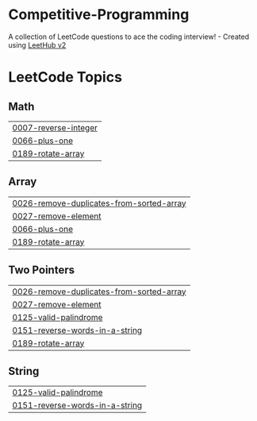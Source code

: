 # Competitive-Programming
A collection of LeetCode questions to ace the coding interview! - Created using [LeetHub v2](https://github.com/arunbhardwaj/LeetHub-2.0)

<!---LeetCode Topics Start-->
# LeetCode Topics
## Math
|  |
| ------- |
| [0007-reverse-integer](https://github.com/kubsamelkamu/Competitive-Programming/tree/master/0007-reverse-integer) |
| [0066-plus-one](https://github.com/kubsamelkamu/Competitive-Programming/tree/master/0066-plus-one) |
| [0189-rotate-array](https://github.com/kubsamelkamu/Competitive-Programming/tree/master/0189-rotate-array) |
## Array
|  |
| ------- |
| [0026-remove-duplicates-from-sorted-array](https://github.com/kubsamelkamu/Competitive-Programming/tree/master/0026-remove-duplicates-from-sorted-array) |
| [0027-remove-element](https://github.com/kubsamelkamu/Competitive-Programming/tree/master/0027-remove-element) |
| [0066-plus-one](https://github.com/kubsamelkamu/Competitive-Programming/tree/master/0066-plus-one) |
| [0189-rotate-array](https://github.com/kubsamelkamu/Competitive-Programming/tree/master/0189-rotate-array) |
## Two Pointers
|  |
| ------- |
| [0026-remove-duplicates-from-sorted-array](https://github.com/kubsamelkamu/Competitive-Programming/tree/master/0026-remove-duplicates-from-sorted-array) |
| [0027-remove-element](https://github.com/kubsamelkamu/Competitive-Programming/tree/master/0027-remove-element) |
| [0125-valid-palindrome](https://github.com/kubsamelkamu/Competitive-Programming/tree/master/0125-valid-palindrome) |
| [0151-reverse-words-in-a-string](https://github.com/kubsamelkamu/Competitive-Programming/tree/master/0151-reverse-words-in-a-string) |
| [0189-rotate-array](https://github.com/kubsamelkamu/Competitive-Programming/tree/master/0189-rotate-array) |
## String
|  |
| ------- |
| [0125-valid-palindrome](https://github.com/kubsamelkamu/Competitive-Programming/tree/master/0125-valid-palindrome) |
| [0151-reverse-words-in-a-string](https://github.com/kubsamelkamu/Competitive-Programming/tree/master/0151-reverse-words-in-a-string) |
<!---LeetCode Topics End-->